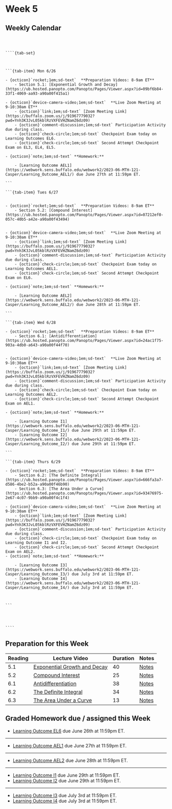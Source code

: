 Week 5
============================


## Weekly Calendar


`````{card}



````{tab-set}



```{tab-item} Mon 6/26

- {octicon}`rocket;1em;sd-text`  **Preparation Videos: 8-9am ET**
    - Section 5.1: [Exponential Growth and Decay](https://ub.hosted.panopto.com/Panopto/Pages/Viewer.aspx?id=09bf6b84-33f1-4069-aa93-a90a00f415a1)

- {octicon}`device-camera-video;1em;sd-text`  **Live Zoom Meeting at 9-10:30am ET**
    - {octicon}`link;1em;sd-text` [Zoom Meeting Link](https://buffalo.zoom.us/j/91967779032?pwd=Ynh3K3JvL05kblRzVXFEVHZNamZ6dz09)
    - {octicon}`comment-discussion;1em;sd-text` Participation Activity due during class. 
    - {octicon}`check-circle;1em;sd-text` Checkpoint Exam today on Learning Outcomes EL6.
    - {octicon}`check-circle;1em;sd-text` Second Attempt Checkpoint Exam on EL3, EL4, EL5.

- {octicon}`note;1em;sd-text` **Homework:**

    - [Learning Outcome AEL1](https://webwork.sens.buffalo.edu/webwork2/2023-06-MTH-121-Casper/Learning_Outcome_AEL1/) due June 27th at 11:59pm ET.

```

```{tab-item} Tues 6/27


- {octicon}`rocket;1em;sd-text`  **Preparation Videos: 8-9am ET**
    - Section 5.2: [Compound Interest](https://ub.hosted.panopto.com/Panopto/Pages/Viewer.aspx?id=07212ef0-057c-40b5-a42e-a90a00f43494)


- {octicon}`device-camera-video;1em;sd-text`  **Live Zoom Meeting at 9-10:30am ET**
    - {octicon}`link;1em;sd-text` [Zoom Meeting Link](https://buffalo.zoom.us/j/91967779032?pwd=Ynh3K3JvL05kblRzVXFEVHZNamZ6dz09)
    - {octicon}`comment-discussion;1em;sd-text` Participation Activity due during class. 
    - {octicon}`check-circle;1em;sd-text` Checkpoint Exam today on Learning Outcomes AEL1.
    - {octicon}`check-circle;1em;sd-text` Second Attempt Checkpoint Exam on EL6.

- {octicon}`note;1em;sd-text` **Homework:**

    - [Learning Outcome AEL2](https://webwork.sens.buffalo.edu/webwork2/2023-06-MTH-121-Casper/Learning_Outcome_AEL2/) due June 28th at 11:59pm ET.

```

```{tab-item} Wed 6/28

- {octicon}`rocket;1em;sd-text`  **Preparation Videos: 8-9am ET**
    - Section 6.1: [Antidifferentiation](https://ub.hosted.panopto.com/Panopto/Pages/Viewer.aspx?id=24ac1f75-903a-4db0-a643-a90a00f44f70)


- {octicon}`device-camera-video;1em;sd-text`  **Live Zoom Meeting at 9-10:30am ET**
    - {octicon}`link;1em;sd-text` [Zoom Meeting Link](https://buffalo.zoom.us/j/91967779032?pwd=Ynh3K3JvL05kblRzVXFEVHZNamZ6dz09)
    - {octicon}`comment-discussion;1em;sd-text` Participation Activity due during class. 
    - {octicon}`check-circle;1em;sd-text` Checkpoint Exam today on Learning Outcomes AEL2.
    - {octicon}`check-circle;1em;sd-text` Second Attempt Checkpoint Exam on AEL1.

- {octicon}`note;1em;sd-text` **Homework:** 

    - [Learning Outcome I1](https://webwork.sens.buffalo.edu/webwork2/2023-06-MTH-121-Casper/Learning_Outcome_I1/) due June 29th at 11:59pm ET.
    - [Learning Outcome I2](https://webwork.sens.buffalo.edu/webwork2/2023-06-MTH-121-Casper/Learning_Outcome_I2/) due June 29th at 11:59pm ET.

```

```{tab-item} Thurs 6/29

- {octicon}`rocket;1em;sd-text`  **Preparation Videos: 8-9am ET**
    - Section 6.2: [The Definite Integral](https://ub.hosted.panopto.com/Panopto/Pages/Viewer.aspx?id=666fa3a7-d586-4be2-b52a-a90a00f46b90)
    - Section 6.3: [The Area Under a Curve](https://ub.hosted.panopto.com/Panopto/Pages/Viewer.aspx?id=93476975-2e67-4c07-9bb9-a90a00f4c1f4)

- {octicon}`device-camera-video;1em;sd-text`  **Live Zoom Meeting at 9-10:30am ET**
    - {octicon}`link;1em;sd-text` [Zoom Meeting Link](https://buffalo.zoom.us/j/91967779032?pwd=Ynh3K3JvL05kblRzVXFEVHZNamZ6dz09)
    - {octicon}`comment-discussion;1em;sd-text` Participation Activity due during class. 
    - {octicon}`check-circle;1em;sd-text` Checkpoint Exam today on Learning Outcome I1 and I2.
    - {octicon}`check-circle;1em;sd-text` Second Attempt Checkpoint Exam on AEL2.
- {octicon}`note;1em;sd-text` **Homework:** 

    - [Learning Outcome I3](https://webwork.sens.buffalo.edu/webwork2/2023-06-MTH-121-Casper/Learning_Outcome_I3/) due July 3rd at 11:59pm ET.
    - [Learning Outcome I4](https://webwork.sens.buffalo.edu/webwork2/2023-06-MTH-121-Casper/Learning_Outcome_I4/) due July 3rd at 11:59pm ET.



```




````

`````


## Preparation for this Week



|Reading|Lecture Video|Duration|Notes|
| --- | --- | --- | --- |
|5.1|[Exponential Growth and Decay](https://ub.hosted.panopto.com/Panopto/Pages/Viewer.aspx?id=09bf6b84-33f1-4069-aa93-a90a00f415a1)|40|[Notes](https://buffalo.box.com/s/w09g1y9elsubg2g17miabborkx2xbv82)|
|5.2|[Compound Interest](https://ub.hosted.panopto.com/Panopto/Pages/Viewer.aspx?id=07212ef0-057c-40b5-a42e-a90a00f43494)|25|[Notes](https://buffalo.box.com/s/vdiohfl1ydpzix953ienkt4jxsl1me1v)|
|6.1|[Antidifferentiation](https://ub.hosted.panopto.com/Panopto/Pages/Viewer.aspx?id=24ac1f75-903a-4db0-a643-a90a00f44f70)|38|[Notes](https://buffalo.box.com/s/bvl4jk1lnex1n0wgf0a08s4p01h2c3kq)|
|6.2|[The Definite Integral](https://ub.hosted.panopto.com/Panopto/Pages/Viewer.aspx?id=666fa3a7-d586-4be2-b52a-a90a00f46b90)|34|[Notes](https://buffalo.box.com/s/a5re9ip5kjvgqg484dtmsr9uqozoliez)|
|6.3|[The Area Under a Curve](https://ub.hosted.panopto.com/Panopto/Pages/Viewer.aspx?id=93476975-2e67-4c07-9bb9-a90a00f4c1f4)|13|[Notes](https://buffalo.box.com/s/5vtt03wubew0hauxfqa0755cllcv29cs)|





## Graded Homework due / assigned this Week


- [Learning Outcome EL6](https://webwork.sens.buffalo.edu/webwork2/2023-06-MTH-121-Casper/Learning_Outcome_EL6/) due June 26th at 11:59pm ET.

---

- [Learning Outcome AEL1](https://webwork.sens.buffalo.edu/webwork2/2023-06-MTH-121-Casper/Learning_Outcome_AEL1/) due June 27th at 11:59pm ET.

---

- [Learning Outcome AEL2](https://webwork.sens.buffalo.edu/webwork2/2023-06-MTH-121-Casper/Learning_Outcome_AEL2/) due June 28th at 11:59pm ET.

---

- [Learning Outcome I1](https://webwork.sens.buffalo.edu/webwork2/2023-06-MTH-121-Casper/Learning_Outcome_I1/) due June 29th at 11:59pm ET.
- [Learning Outcome I2](https://webwork.sens.buffalo.edu/webwork2/2023-06-MTH-121-Casper/Learning_Outcome_I2/) due June 29th at 11:59pm ET.

---



- [Learning Outcome I3](https://webwork.sens.buffalo.edu/webwork2/2023-06-MTH-121-Casper/Learning_Outcome_I3/) due July 3rd at 11:59pm ET.
- [Learning Outcome I4](https://webwork.sens.buffalo.edu/webwork2/2023-06-MTH-121-Casper/Learning_Outcome_I4/) due July 3rd at 11:59pm ET.















